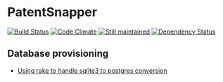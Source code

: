 # PatentSnapper

[![Build Status](https://secure.travis-ci.org/doolin/patentsnapper.png)](http://travis-ci.org/doolin/patentsnapper)
[![Code
Climate](https://codeclimate.com/badge.png)](https://codeclimate.com/github/doolin/patentsnapper)
[![Still
maintained](http://stillmaintained.com/stillmaintained/stillmaintained.png)](http://stillmaintained.com/doolin/patentsnapper)
[![Dependency Status](https://gemnasium.com/doolin/patentsnapper.png)](https://gemnasium.com/doolin/patentsnapper)


## Database provisioning

* [Using rake to handle sqlite3 to postgres
conversion](http://blog.renaud.io/2011/10/05/rails-3-migrate-your-data-from-sqlite-to-postgresql/)


